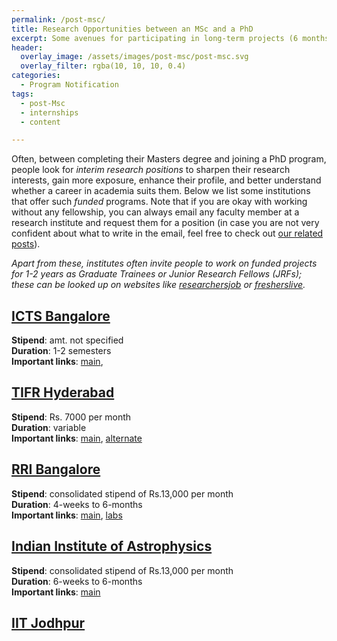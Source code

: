 ```yaml
---
permalink: /post-msc/
title: Research Opportunities between an MSc and a PhD
excerpt: Some avenues for participating in long-term projects (6 months - 1 year) after completing your masters
header:
  overlay_image: /assets/images/post-msc/post-msc.svg
  overlay_filter: rgba(10, 10, 10, 0.4)
categories:
  - Program Notification
tags:
  - post-Msc
  - internships
  - content

---
```


Often, between completing their Masters degree and joining a PhD program, people look for _interim research positions_ to sharpen their research interests, gain more exposure, enhance their profile, and better understand whether a career in academia suits them. Below we list some institutions that offer such _funded_ programs. Note that if you are okay with working without any fellowship, you can always email any faculty member at a research institute and request them for a position (in case you are not very confident about what to write in the email, feel free to check out [our related posts](/drafting/)). 

_Apart from these, institutes often invite people to work on funded projects for 1-2 years as Graduate Trainees or Junior Research Fellows (JRFs); these can be looked up on websites like [researchersjob](https://researchersjob.com/) or [fresherslive](https://www.fresherslive.com/search-jobs/msc)._

## [ICTS Bangalore](https://www.icts.res.in/academic/long-term-visiting-student-program)

**Stipend**: amt. not specified
<br>
**Duration**: 1-2 semesters
<br>
**Important links**: [main](https://www.icts.res.in/academic/long-term-visiting-student-program),

## [TIFR Hyderabad](https://www.tifrh.res.in/index.php/visiting-students-programme/)

**Stipend**: Rs. 7000 per month
<br>
**Duration**: variable
<br>
**Important links**: [main](https://www.tifrh.res.in/index.php/visiting-students-programme/), [alternate](https://www.tifr.res.in/~vsrp/)

## [RRI Bangalore](https://www.rri.res.in/careers/visiting-students)

**Stipend**: consolidated stipend of Rs.13,000 per month
<br>
**Duration**: 4-weeks to 6-months
<br>
**Important links**: [main](https://www.rri.res.in/careers/visiting-students), [labs](https://wwws.rri.res.in/downloads/list_of_VSP_students.pdf)

## [Indian Institute of Astrophysics](https://www.iiap.res.in/?q=degree)

**Stipend**: consolidated stipend of Rs.13,000 per month
<br>
**Duration**: 6-weeks to 6-months
<br>
**Important links**: [main](https://www.iiap.res.in/?q=degree#:~:text=to%209%20months.-,Short%2Dterm%20projects,-Students%20who%20are)

## [IIT Jodhpur](https://iitj.ac.in/uploaded_docs/Advertisement_01_Internship%20(Admn%20&%20Tech)_03092021.pdf)
